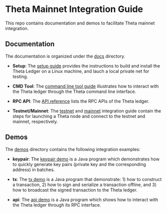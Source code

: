 # Theta Mainnet Integration Guide

This repo contains documentation and demos to facilitate Theta mainnet integration.

## Documentation

The documentation is organized under the [docs](docs/) directory. 

  - **Setup**: The [setup guide](docs/setup.md) provides the instructions to build and install the Theta Ledger on a Linux machine, and lauch a local private net for testing. 

  - **CMD Tool**: The [command line tool guide](docs/cmd.md) illustrates how to interact with the Theta ledger through the Theta command line interface. 

  - **RPC API**: The [API reference](docs/api.md) lists the RPC APIs of the Theta ledger. 

  - **Testnet/Mainnet**: The [testnet](docs/testnet.md) and [mainnet](docs/mainnet.md) integration guide contain the steps for launching a Theta node and connect to the testnet and mainnet, respectively.

## Demos

The [demos](demos/) directory contains the following integration examples:

  - **keypair**: The [keypair demo](demos/keypair) is a Java program which demonstrates how to quickly generate key pairs (private key and the corresponding address) in batches.

  - **tx**: The [tx demo](demos/tx) is a Java program that demonstrate: 1) how to construct a transaction, 2) how to sign and serialize a transaction offline, and 3) how to broadcast the signed transaction to the Theta ledger.

  - **api**: The [api demo](demos/api) is a Java program which shows how to interact with the Theta ledger through its RPC interface.
